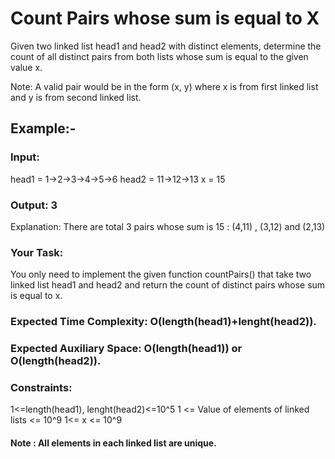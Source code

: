 # Count Pairs whose sum is equal to X 

Given two linked list head1 and head2 with distinct elements, determine the count of all distinct pairs from both lists whose sum is equal to the given value x.

Note: A valid pair would be in the form (x, y) where x is from first linked list and y is from second linked list.

## Example:-
### Input:
head1 = 1->2->3->4->5->6
head2 = 11->12->13
x = 15
### Output: 3
Explanation: There are total 3 pairs whose sum is 15 : (4,11) , (3,12) and (2,13)

### Your Task:
You only need to implement the given function countPairs() that take two linked list head1 and head2 and return the count of distinct pairs whose sum is equal to x.

### Expected Time Complexity: O(length(head1)+lenght(head2)).
### Expected Auxiliary Space: O(length(head1)) or O(length(head2)).

### Constraints:
1<=length(head1), lenght(head2)<=10^5
1 <= Value of elements of  linked lists <= 10^9
1<= x <= 10^9
#### Note : All elements in each linked list are unique.

